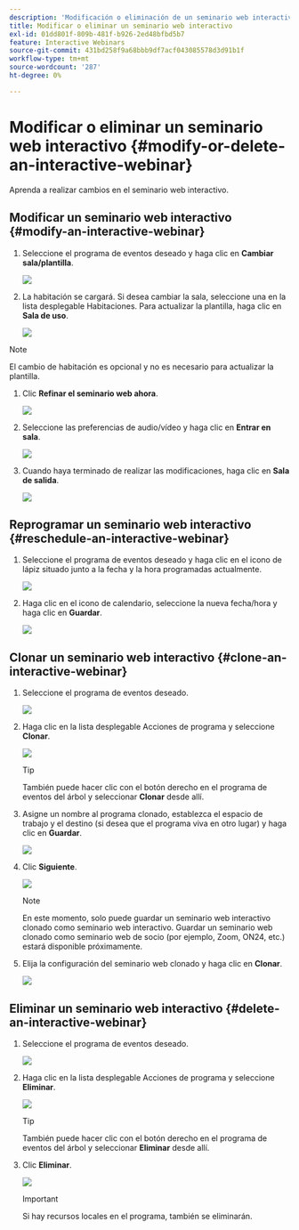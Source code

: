 ```yaml
---
description: 'Modificación o eliminación de un seminario web interactivo: documentos de Marketo, documentación del producto'
title: Modificar o eliminar un seminario web interactivo
exl-id: 01dd801f-809b-481f-b926-2ed48bfbd5b7
feature: Interactive Webinars
source-git-commit: 431bd258f9a68bbb9df7acf043085578d3d91b1f
workflow-type: tm+mt
source-wordcount: '287'
ht-degree: 0%

---
```


# Modificar o eliminar un seminario web interactivo {#modify-or-delete-an-interactive-webinar}

Aprenda a realizar cambios en el seminario web interactivo.

## Modificar un seminario web interactivo {#modify-an-interactive-webinar}

1. Seleccione el programa de eventos deseado y haga clic en **Cambiar sala/plantilla**.

   ![](assets/modify-or-delete-an-interactive-webinar-1.png)

1. La habitación se cargará. Si desea cambiar la sala, seleccione una en la lista desplegable Habitaciones. Para actualizar la plantilla, haga clic en **Sala de uso**.

   ![](assets/modify-or-delete-an-interactive-webinar-2.png)

>[!NOTE]
>
>El cambio de habitación es opcional y no es necesario para actualizar la plantilla.

1. Clic **Refinar el seminario web ahora**.

   ![](assets/modify-or-delete-an-interactive-webinar-3.png)

1. Seleccione las preferencias de audio/vídeo y haga clic en **Entrar en sala**.

   ![](assets/modify-or-delete-an-interactive-webinar-4.png)

1. Cuando haya terminado de realizar las modificaciones, haga clic en **Sala de salida**.

   ![](assets/modify-or-delete-an-interactive-webinar-5.png)

## Reprogramar un seminario web interactivo {#reschedule-an-interactive-webinar}

1. Seleccione el programa de eventos deseado y haga clic en el icono de lápiz situado junto a la fecha y la hora programadas actualmente.

   ![](assets/modify-or-delete-an-interactive-webinar-6.png)

1. Haga clic en el icono de calendario, seleccione la nueva fecha/hora y haga clic en **Guardar**.

   ![](assets/modify-or-delete-an-interactive-webinar-7.png)

## Clonar un seminario web interactivo {#clone-an-interactive-webinar}

1. Seleccione el programa de eventos deseado.

   ![](assets/modify-or-delete-an-interactive-webinar-8.png)

1. Haga clic en la lista desplegable Acciones de programa y seleccione **Clonar**.

   ![](assets/modify-or-delete-an-interactive-webinar-9.png)

   >[!TIP]
   >
   >También puede hacer clic con el botón derecho en el programa de eventos del árbol y seleccionar **Clonar** desde allí.

1. Asigne un nombre al programa clonado, establezca el espacio de trabajo y el destino (si desea que el programa viva en otro lugar) y haga clic en **Guardar**.

   ![](assets/modify-or-delete-an-interactive-webinar-10.png)

1. Clic **Siguiente**.

   ![](assets/modify-or-delete-an-interactive-webinar-11.png)

   >[!NOTE]
   >
   >En este momento, solo puede guardar un seminario web interactivo clonado como seminario web interactivo. Guardar un seminario web clonado como seminario web de socio (por ejemplo, Zoom, ON24, etc.) estará disponible próximamente.

1. Elija la configuración del seminario web clonado y haga clic en **Clonar**.

   ![](assets/modify-or-delete-an-interactive-webinar-12.png)

## Eliminar un seminario web interactivo {#delete-an-interactive-webinar}

1. Seleccione el programa de eventos deseado.

   ![](assets/modify-or-delete-an-interactive-webinar-13.png)

1. Haga clic en la lista desplegable Acciones de programa y seleccione **Eliminar**.

   ![](assets/modify-or-delete-an-interactive-webinar-14.png)

   >[!TIP]
   >
   >También puede hacer clic con el botón derecho en el programa de eventos del árbol y seleccionar **Eliminar** desde allí.

1. Clic **Eliminar**.

   ![](assets/modify-or-delete-an-interactive-webinar-15.png)

   >[!IMPORTANT]
   >
   >Si hay recursos locales en el programa, también se eliminarán.
